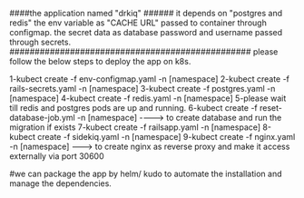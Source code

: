 ####the application named "drkiq" ######
it depends on "postgres and redis"
the env variable as "CACHE URL" passed to container through configmap.
the secret data as database password and username passed through secrets.
################################################
please follow the below steps to deploy the app on k8s.

1-kubect create -f env-configmap.yaml -n [namespace]
2-kubect create -f rails-secrets.yaml -n [namespace]
3-kubect create -f postgres.yaml -n [namespace]
4-kubect create -f redis.yaml -n [namespace]
5-please wait till redis and postgres pods are up and running.
6-kubect create -f reset-database-job.yml -n [namespace]  ----> to create database and run the migration if exists
7-kubect create -f railsapp.yaml -n [namespace]
8-kubect create -f sidekiq.yaml -n [namespace]
9-kubect create -f nginx.yaml -n [namespace]  ---> to create nginx as reverse proxy and make it access externally via port 30600


#we can package the app by helm/ kudo to automate the installation and  manage the dependencies.

